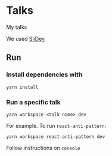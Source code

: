 # Talks

My talks

We used [SliDev](https://sli.dev/)

## Run

### Install dependencies with

`yarn install`

### Run a specific talk

`yarn workspace <talk-name> dev`

For example. To run `react-anti-pattern`:

`yarn workspace react-anti-pattern dev`

Follow instructions on `console`